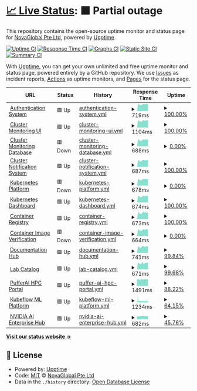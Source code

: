 # [📈 Live Status](https://nvgsg.github.io/lab-upptime): <!--live status--> **🟧 Partial outage**

This repository contains the open-source uptime monitor and status page for [NovaGlobal Pte Ltd](novaglobal.com.sg), powered by [Upptime](https://github.com/upptime/upptime).

[![Uptime CI](https://github.com/nvgsg/lab-upptime/workflows/Uptime%20CI/badge.svg)](https://github.com/nvgsg/lab-upptime/actions?query=workflow%3A%22Uptime+CI%22)
[![Response Time CI](https://github.com/nvgsg/lab-upptime/workflows/Response%20Time%20CI/badge.svg)](https://github.com/nvgsg/lab-upptime/actions?query=workflow%3A%22Response+Time+CI%22)
[![Graphs CI](https://github.com/nvgsg/lab-upptime/workflows/Graphs%20CI/badge.svg)](https://github.com/nvgsg/lab-upptime/actions?query=workflow%3A%22Graphs+CI%22)
[![Static Site CI](https://github.com/nvgsg/lab-upptime/workflows/Static%20Site%20CI/badge.svg)](https://github.com/nvgsg/lab-upptime/actions?query=workflow%3A%22Static+Site+CI%22)
[![Summary CI](https://github.com/nvgsg/lab-upptime/workflows/Summary%20CI/badge.svg)](https://github.com/nvgsg/lab-upptime/actions?query=workflow%3A%22Summary+CI%22)

With [Upptime](https://upptime.js.org), you can get your own unlimited and free uptime monitor and status page, powered entirely by a GitHub repository. We use [Issues](https://github.com/nvgsg/lab-upptime/issues) as incident reports, [Actions](https://github.com/nvgsg/lab-upptime/actions) as uptime monitors, and [Pages](https://nvgsg.github.io/lab-upptime) for the status page.

<!--start: status pages-->
<!-- This summary is generated by Upptime (https://github.com/upptime/upptime) -->
<!-- Do not edit this manually, your changes will be overwritten -->
<!-- prettier-ignore -->
| URL | Status | History | Response Time | Uptime |
| --- | ------ | ------- | ------------- | ------ |
| <img alt="" src="https://icons.duckduckgo.com/ip3/auth.lab.novaglobal.com.sg.ico" height="13"> [Authentication System](https://auth.lab.novaglobal.com.sg) | 🟩 Up | [authentication-system.yml](https://github.com/nvgsg/lab-upptime/commits/HEAD/history/authentication-system.yml) | <details><summary><img alt="Response time graph" src="./graphs/authentication-system/response-time-week.png" height="20"> 719ms</summary><br><a href="https://nvgsg.github.io/lab-upptime/history/authentication-system"><img alt="Response time 959" src="https://img.shields.io/endpoint?url=https%3A%2F%2Fraw.githubusercontent.com%2Fnvgsg%2Flab-upptime%2FHEAD%2Fapi%2Fauthentication-system%2Fresponse-time.json"></a><br><a href="https://nvgsg.github.io/lab-upptime/history/authentication-system"><img alt="24-hour response time 746" src="https://img.shields.io/endpoint?url=https%3A%2F%2Fraw.githubusercontent.com%2Fnvgsg%2Flab-upptime%2FHEAD%2Fapi%2Fauthentication-system%2Fresponse-time-day.json"></a><br><a href="https://nvgsg.github.io/lab-upptime/history/authentication-system"><img alt="7-day response time 719" src="https://img.shields.io/endpoint?url=https%3A%2F%2Fraw.githubusercontent.com%2Fnvgsg%2Flab-upptime%2FHEAD%2Fapi%2Fauthentication-system%2Fresponse-time-week.json"></a><br><a href="https://nvgsg.github.io/lab-upptime/history/authentication-system"><img alt="30-day response time 748" src="https://img.shields.io/endpoint?url=https%3A%2F%2Fraw.githubusercontent.com%2Fnvgsg%2Flab-upptime%2FHEAD%2Fapi%2Fauthentication-system%2Fresponse-time-month.json"></a><br><a href="https://nvgsg.github.io/lab-upptime/history/authentication-system"><img alt="1-year response time 959" src="https://img.shields.io/endpoint?url=https%3A%2F%2Fraw.githubusercontent.com%2Fnvgsg%2Flab-upptime%2FHEAD%2Fapi%2Fauthentication-system%2Fresponse-time-year.json"></a></details> | <details><summary><a href="https://nvgsg.github.io/lab-upptime/history/authentication-system">100.00%</a></summary><a href="https://nvgsg.github.io/lab-upptime/history/authentication-system"><img alt="All-time uptime 77.97%" src="https://img.shields.io/endpoint?url=https%3A%2F%2Fraw.githubusercontent.com%2Fnvgsg%2Flab-upptime%2FHEAD%2Fapi%2Fauthentication-system%2Fuptime.json"></a><br><a href="https://nvgsg.github.io/lab-upptime/history/authentication-system"><img alt="24-hour uptime 100.00%" src="https://img.shields.io/endpoint?url=https%3A%2F%2Fraw.githubusercontent.com%2Fnvgsg%2Flab-upptime%2FHEAD%2Fapi%2Fauthentication-system%2Fuptime-day.json"></a><br><a href="https://nvgsg.github.io/lab-upptime/history/authentication-system"><img alt="7-day uptime 100.00%" src="https://img.shields.io/endpoint?url=https%3A%2F%2Fraw.githubusercontent.com%2Fnvgsg%2Flab-upptime%2FHEAD%2Fapi%2Fauthentication-system%2Fuptime-week.json"></a><br><a href="https://nvgsg.github.io/lab-upptime/history/authentication-system"><img alt="30-day uptime 100.00%" src="https://img.shields.io/endpoint?url=https%3A%2F%2Fraw.githubusercontent.com%2Fnvgsg%2Flab-upptime%2FHEAD%2Fapi%2Fauthentication-system%2Fuptime-month.json"></a><br><a href="https://nvgsg.github.io/lab-upptime/history/authentication-system"><img alt="1-year uptime 77.97%" src="https://img.shields.io/endpoint?url=https%3A%2F%2Fraw.githubusercontent.com%2Fnvgsg%2Flab-upptime%2FHEAD%2Fapi%2Fauthentication-system%2Fuptime-year.json"></a></details>
| <img alt="" src="https://icons.duckduckgo.com/ip3/monitor.lab.novaglobal.com.sg.ico" height="13"> [Cluster Monitoring UI](https://monitor.lab.novaglobal.com.sg) | 🟩 Up | [cluster-monitoring-ui.yml](https://github.com/nvgsg/lab-upptime/commits/HEAD/history/cluster-monitoring-ui.yml) | <details><summary><img alt="Response time graph" src="./graphs/cluster-monitoring-ui/response-time-week.png" height="20"> 1104ms</summary><br><a href="https://nvgsg.github.io/lab-upptime/history/cluster-monitoring-ui"><img alt="Response time 1255" src="https://img.shields.io/endpoint?url=https%3A%2F%2Fraw.githubusercontent.com%2Fnvgsg%2Flab-upptime%2FHEAD%2Fapi%2Fcluster-monitoring-ui%2Fresponse-time.json"></a><br><a href="https://nvgsg.github.io/lab-upptime/history/cluster-monitoring-ui"><img alt="24-hour response time 1194" src="https://img.shields.io/endpoint?url=https%3A%2F%2Fraw.githubusercontent.com%2Fnvgsg%2Flab-upptime%2FHEAD%2Fapi%2Fcluster-monitoring-ui%2Fresponse-time-day.json"></a><br><a href="https://nvgsg.github.io/lab-upptime/history/cluster-monitoring-ui"><img alt="7-day response time 1104" src="https://img.shields.io/endpoint?url=https%3A%2F%2Fraw.githubusercontent.com%2Fnvgsg%2Flab-upptime%2FHEAD%2Fapi%2Fcluster-monitoring-ui%2Fresponse-time-week.json"></a><br><a href="https://nvgsg.github.io/lab-upptime/history/cluster-monitoring-ui"><img alt="30-day response time 1114" src="https://img.shields.io/endpoint?url=https%3A%2F%2Fraw.githubusercontent.com%2Fnvgsg%2Flab-upptime%2FHEAD%2Fapi%2Fcluster-monitoring-ui%2Fresponse-time-month.json"></a><br><a href="https://nvgsg.github.io/lab-upptime/history/cluster-monitoring-ui"><img alt="1-year response time 1255" src="https://img.shields.io/endpoint?url=https%3A%2F%2Fraw.githubusercontent.com%2Fnvgsg%2Flab-upptime%2FHEAD%2Fapi%2Fcluster-monitoring-ui%2Fresponse-time-year.json"></a></details> | <details><summary><a href="https://nvgsg.github.io/lab-upptime/history/cluster-monitoring-ui">100.00%</a></summary><a href="https://nvgsg.github.io/lab-upptime/history/cluster-monitoring-ui"><img alt="All-time uptime 86.68%" src="https://img.shields.io/endpoint?url=https%3A%2F%2Fraw.githubusercontent.com%2Fnvgsg%2Flab-upptime%2FHEAD%2Fapi%2Fcluster-monitoring-ui%2Fuptime.json"></a><br><a href="https://nvgsg.github.io/lab-upptime/history/cluster-monitoring-ui"><img alt="24-hour uptime 100.00%" src="https://img.shields.io/endpoint?url=https%3A%2F%2Fraw.githubusercontent.com%2Fnvgsg%2Flab-upptime%2FHEAD%2Fapi%2Fcluster-monitoring-ui%2Fuptime-day.json"></a><br><a href="https://nvgsg.github.io/lab-upptime/history/cluster-monitoring-ui"><img alt="7-day uptime 100.00%" src="https://img.shields.io/endpoint?url=https%3A%2F%2Fraw.githubusercontent.com%2Fnvgsg%2Flab-upptime%2FHEAD%2Fapi%2Fcluster-monitoring-ui%2Fuptime-week.json"></a><br><a href="https://nvgsg.github.io/lab-upptime/history/cluster-monitoring-ui"><img alt="30-day uptime 100.00%" src="https://img.shields.io/endpoint?url=https%3A%2F%2Fraw.githubusercontent.com%2Fnvgsg%2Flab-upptime%2FHEAD%2Fapi%2Fcluster-monitoring-ui%2Fuptime-month.json"></a><br><a href="https://nvgsg.github.io/lab-upptime/history/cluster-monitoring-ui"><img alt="1-year uptime 86.68%" src="https://img.shields.io/endpoint?url=https%3A%2F%2Fraw.githubusercontent.com%2Fnvgsg%2Flab-upptime%2FHEAD%2Fapi%2Fcluster-monitoring-ui%2Fuptime-year.json"></a></details>
| <img alt="" src="https://icons.duckduckgo.com/ip3/prometheus.lab.novaglobal.com.sg.ico" height="13"> [Cluster Monitoring Database](https://prometheus.lab.novaglobal.com.sg) | 🟥 Down | [cluster-monitoring-database.yml](https://github.com/nvgsg/lab-upptime/commits/HEAD/history/cluster-monitoring-database.yml) | <details><summary><img alt="Response time graph" src="./graphs/cluster-monitoring-database/response-time-week.png" height="20"> 688ms</summary><br><a href="https://nvgsg.github.io/lab-upptime/history/cluster-monitoring-database"><img alt="Response time 875" src="https://img.shields.io/endpoint?url=https%3A%2F%2Fraw.githubusercontent.com%2Fnvgsg%2Flab-upptime%2FHEAD%2Fapi%2Fcluster-monitoring-database%2Fresponse-time.json"></a><br><a href="https://nvgsg.github.io/lab-upptime/history/cluster-monitoring-database"><img alt="24-hour response time 713" src="https://img.shields.io/endpoint?url=https%3A%2F%2Fraw.githubusercontent.com%2Fnvgsg%2Flab-upptime%2FHEAD%2Fapi%2Fcluster-monitoring-database%2Fresponse-time-day.json"></a><br><a href="https://nvgsg.github.io/lab-upptime/history/cluster-monitoring-database"><img alt="7-day response time 688" src="https://img.shields.io/endpoint?url=https%3A%2F%2Fraw.githubusercontent.com%2Fnvgsg%2Flab-upptime%2FHEAD%2Fapi%2Fcluster-monitoring-database%2Fresponse-time-week.json"></a><br><a href="https://nvgsg.github.io/lab-upptime/history/cluster-monitoring-database"><img alt="30-day response time 682" src="https://img.shields.io/endpoint?url=https%3A%2F%2Fraw.githubusercontent.com%2Fnvgsg%2Flab-upptime%2FHEAD%2Fapi%2Fcluster-monitoring-database%2Fresponse-time-month.json"></a><br><a href="https://nvgsg.github.io/lab-upptime/history/cluster-monitoring-database"><img alt="1-year response time 875" src="https://img.shields.io/endpoint?url=https%3A%2F%2Fraw.githubusercontent.com%2Fnvgsg%2Flab-upptime%2FHEAD%2Fapi%2Fcluster-monitoring-database%2Fresponse-time-year.json"></a></details> | <details><summary><a href="https://nvgsg.github.io/lab-upptime/history/cluster-monitoring-database">0.00%</a></summary><a href="https://nvgsg.github.io/lab-upptime/history/cluster-monitoring-database"><img alt="All-time uptime 0.00%" src="https://img.shields.io/endpoint?url=https%3A%2F%2Fraw.githubusercontent.com%2Fnvgsg%2Flab-upptime%2FHEAD%2Fapi%2Fcluster-monitoring-database%2Fuptime.json"></a><br><a href="https://nvgsg.github.io/lab-upptime/history/cluster-monitoring-database"><img alt="24-hour uptime 0.00%" src="https://img.shields.io/endpoint?url=https%3A%2F%2Fraw.githubusercontent.com%2Fnvgsg%2Flab-upptime%2FHEAD%2Fapi%2Fcluster-monitoring-database%2Fuptime-day.json"></a><br><a href="https://nvgsg.github.io/lab-upptime/history/cluster-monitoring-database"><img alt="7-day uptime 0.00%" src="https://img.shields.io/endpoint?url=https%3A%2F%2Fraw.githubusercontent.com%2Fnvgsg%2Flab-upptime%2FHEAD%2Fapi%2Fcluster-monitoring-database%2Fuptime-week.json"></a><br><a href="https://nvgsg.github.io/lab-upptime/history/cluster-monitoring-database"><img alt="30-day uptime 0.00%" src="https://img.shields.io/endpoint?url=https%3A%2F%2Fraw.githubusercontent.com%2Fnvgsg%2Flab-upptime%2FHEAD%2Fapi%2Fcluster-monitoring-database%2Fuptime-month.json"></a><br><a href="https://nvgsg.github.io/lab-upptime/history/cluster-monitoring-database"><img alt="1-year uptime 0.00%" src="https://img.shields.io/endpoint?url=https%3A%2F%2Fraw.githubusercontent.com%2Fnvgsg%2Flab-upptime%2FHEAD%2Fapi%2Fcluster-monitoring-database%2Fuptime-year.json"></a></details>
| <img alt="" src="https://icons.duckduckgo.com/ip3/alertmanager.lab.novaglobal.com.sg.ico" height="13"> [Cluster Notification System](https://alertmanager.lab.novaglobal.com.sg) | 🟩 Up | [cluster-notification-system.yml](https://github.com/nvgsg/lab-upptime/commits/HEAD/history/cluster-notification-system.yml) | <details><summary><img alt="Response time graph" src="./graphs/cluster-notification-system/response-time-week.png" height="20"> 687ms</summary><br><a href="https://nvgsg.github.io/lab-upptime/history/cluster-notification-system"><img alt="Response time 863" src="https://img.shields.io/endpoint?url=https%3A%2F%2Fraw.githubusercontent.com%2Fnvgsg%2Flab-upptime%2FHEAD%2Fapi%2Fcluster-notification-system%2Fresponse-time.json"></a><br><a href="https://nvgsg.github.io/lab-upptime/history/cluster-notification-system"><img alt="24-hour response time 727" src="https://img.shields.io/endpoint?url=https%3A%2F%2Fraw.githubusercontent.com%2Fnvgsg%2Flab-upptime%2FHEAD%2Fapi%2Fcluster-notification-system%2Fresponse-time-day.json"></a><br><a href="https://nvgsg.github.io/lab-upptime/history/cluster-notification-system"><img alt="7-day response time 687" src="https://img.shields.io/endpoint?url=https%3A%2F%2Fraw.githubusercontent.com%2Fnvgsg%2Flab-upptime%2FHEAD%2Fapi%2Fcluster-notification-system%2Fresponse-time-week.json"></a><br><a href="https://nvgsg.github.io/lab-upptime/history/cluster-notification-system"><img alt="30-day response time 709" src="https://img.shields.io/endpoint?url=https%3A%2F%2Fraw.githubusercontent.com%2Fnvgsg%2Flab-upptime%2FHEAD%2Fapi%2Fcluster-notification-system%2Fresponse-time-month.json"></a><br><a href="https://nvgsg.github.io/lab-upptime/history/cluster-notification-system"><img alt="1-year response time 863" src="https://img.shields.io/endpoint?url=https%3A%2F%2Fraw.githubusercontent.com%2Fnvgsg%2Flab-upptime%2FHEAD%2Fapi%2Fcluster-notification-system%2Fresponse-time-year.json"></a></details> | <details><summary><a href="https://nvgsg.github.io/lab-upptime/history/cluster-notification-system">100.00%</a></summary><a href="https://nvgsg.github.io/lab-upptime/history/cluster-notification-system"><img alt="All-time uptime 86.68%" src="https://img.shields.io/endpoint?url=https%3A%2F%2Fraw.githubusercontent.com%2Fnvgsg%2Flab-upptime%2FHEAD%2Fapi%2Fcluster-notification-system%2Fuptime.json"></a><br><a href="https://nvgsg.github.io/lab-upptime/history/cluster-notification-system"><img alt="24-hour uptime 100.00%" src="https://img.shields.io/endpoint?url=https%3A%2F%2Fraw.githubusercontent.com%2Fnvgsg%2Flab-upptime%2FHEAD%2Fapi%2Fcluster-notification-system%2Fuptime-day.json"></a><br><a href="https://nvgsg.github.io/lab-upptime/history/cluster-notification-system"><img alt="7-day uptime 100.00%" src="https://img.shields.io/endpoint?url=https%3A%2F%2Fraw.githubusercontent.com%2Fnvgsg%2Flab-upptime%2FHEAD%2Fapi%2Fcluster-notification-system%2Fuptime-week.json"></a><br><a href="https://nvgsg.github.io/lab-upptime/history/cluster-notification-system"><img alt="30-day uptime 100.00%" src="https://img.shields.io/endpoint?url=https%3A%2F%2Fraw.githubusercontent.com%2Fnvgsg%2Flab-upptime%2FHEAD%2Fapi%2Fcluster-notification-system%2Fuptime-month.json"></a><br><a href="https://nvgsg.github.io/lab-upptime/history/cluster-notification-system"><img alt="1-year uptime 86.68%" src="https://img.shields.io/endpoint?url=https%3A%2F%2Fraw.githubusercontent.com%2Fnvgsg%2Flab-upptime%2FHEAD%2Fapi%2Fcluster-notification-system%2Fuptime-year.json"></a></details>
| <img alt="" src="https://icons.duckduckgo.com/ip3/kubesphere.lab.novaglobal.com.sg.ico" height="13"> [Kubernetes Platform](https://kubesphere.lab.novaglobal.com.sg) | 🟥 Down | [kubernetes-platform.yml](https://github.com/nvgsg/lab-upptime/commits/HEAD/history/kubernetes-platform.yml) | <details><summary><img alt="Response time graph" src="./graphs/kubernetes-platform/response-time-week.png" height="20"> 678ms</summary><br><a href="https://nvgsg.github.io/lab-upptime/history/kubernetes-platform"><img alt="Response time 918" src="https://img.shields.io/endpoint?url=https%3A%2F%2Fraw.githubusercontent.com%2Fnvgsg%2Flab-upptime%2FHEAD%2Fapi%2Fkubernetes-platform%2Fresponse-time.json"></a><br><a href="https://nvgsg.github.io/lab-upptime/history/kubernetes-platform"><img alt="24-hour response time 734" src="https://img.shields.io/endpoint?url=https%3A%2F%2Fraw.githubusercontent.com%2Fnvgsg%2Flab-upptime%2FHEAD%2Fapi%2Fkubernetes-platform%2Fresponse-time-day.json"></a><br><a href="https://nvgsg.github.io/lab-upptime/history/kubernetes-platform"><img alt="7-day response time 678" src="https://img.shields.io/endpoint?url=https%3A%2F%2Fraw.githubusercontent.com%2Fnvgsg%2Flab-upptime%2FHEAD%2Fapi%2Fkubernetes-platform%2Fresponse-time-week.json"></a><br><a href="https://nvgsg.github.io/lab-upptime/history/kubernetes-platform"><img alt="30-day response time 681" src="https://img.shields.io/endpoint?url=https%3A%2F%2Fraw.githubusercontent.com%2Fnvgsg%2Flab-upptime%2FHEAD%2Fapi%2Fkubernetes-platform%2Fresponse-time-month.json"></a><br><a href="https://nvgsg.github.io/lab-upptime/history/kubernetes-platform"><img alt="1-year response time 918" src="https://img.shields.io/endpoint?url=https%3A%2F%2Fraw.githubusercontent.com%2Fnvgsg%2Flab-upptime%2FHEAD%2Fapi%2Fkubernetes-platform%2Fresponse-time-year.json"></a></details> | <details><summary><a href="https://nvgsg.github.io/lab-upptime/history/kubernetes-platform">0.00%</a></summary><a href="https://nvgsg.github.io/lab-upptime/history/kubernetes-platform"><img alt="All-time uptime 30.21%" src="https://img.shields.io/endpoint?url=https%3A%2F%2Fraw.githubusercontent.com%2Fnvgsg%2Flab-upptime%2FHEAD%2Fapi%2Fkubernetes-platform%2Fuptime.json"></a><br><a href="https://nvgsg.github.io/lab-upptime/history/kubernetes-platform"><img alt="24-hour uptime 0.00%" src="https://img.shields.io/endpoint?url=https%3A%2F%2Fraw.githubusercontent.com%2Fnvgsg%2Flab-upptime%2FHEAD%2Fapi%2Fkubernetes-platform%2Fuptime-day.json"></a><br><a href="https://nvgsg.github.io/lab-upptime/history/kubernetes-platform"><img alt="7-day uptime 0.00%" src="https://img.shields.io/endpoint?url=https%3A%2F%2Fraw.githubusercontent.com%2Fnvgsg%2Flab-upptime%2FHEAD%2Fapi%2Fkubernetes-platform%2Fuptime-week.json"></a><br><a href="https://nvgsg.github.io/lab-upptime/history/kubernetes-platform"><img alt="30-day uptime 0.00%" src="https://img.shields.io/endpoint?url=https%3A%2F%2Fraw.githubusercontent.com%2Fnvgsg%2Flab-upptime%2FHEAD%2Fapi%2Fkubernetes-platform%2Fuptime-month.json"></a><br><a href="https://nvgsg.github.io/lab-upptime/history/kubernetes-platform"><img alt="1-year uptime 30.21%" src="https://img.shields.io/endpoint?url=https%3A%2F%2Fraw.githubusercontent.com%2Fnvgsg%2Flab-upptime%2FHEAD%2Fapi%2Fkubernetes-platform%2Fuptime-year.json"></a></details>
| <img alt="" src="https://icons.duckduckgo.com/ip3/dashboard.lab.novaglobal.com.sg.ico" height="13"> [Kubernetes Dashboard](https://dashboard.lab.novaglobal.com.sg) | 🟩 Up | [kubernetes-dashboard.yml](https://github.com/nvgsg/lab-upptime/commits/HEAD/history/kubernetes-dashboard.yml) | <details><summary><img alt="Response time graph" src="./graphs/kubernetes-dashboard/response-time-week.png" height="20"> 674ms</summary><br><a href="https://nvgsg.github.io/lab-upptime/history/kubernetes-dashboard"><img alt="Response time 869" src="https://img.shields.io/endpoint?url=https%3A%2F%2Fraw.githubusercontent.com%2Fnvgsg%2Flab-upptime%2FHEAD%2Fapi%2Fkubernetes-dashboard%2Fresponse-time.json"></a><br><a href="https://nvgsg.github.io/lab-upptime/history/kubernetes-dashboard"><img alt="24-hour response time 712" src="https://img.shields.io/endpoint?url=https%3A%2F%2Fraw.githubusercontent.com%2Fnvgsg%2Flab-upptime%2FHEAD%2Fapi%2Fkubernetes-dashboard%2Fresponse-time-day.json"></a><br><a href="https://nvgsg.github.io/lab-upptime/history/kubernetes-dashboard"><img alt="7-day response time 674" src="https://img.shields.io/endpoint?url=https%3A%2F%2Fraw.githubusercontent.com%2Fnvgsg%2Flab-upptime%2FHEAD%2Fapi%2Fkubernetes-dashboard%2Fresponse-time-week.json"></a><br><a href="https://nvgsg.github.io/lab-upptime/history/kubernetes-dashboard"><img alt="30-day response time 716" src="https://img.shields.io/endpoint?url=https%3A%2F%2Fraw.githubusercontent.com%2Fnvgsg%2Flab-upptime%2FHEAD%2Fapi%2Fkubernetes-dashboard%2Fresponse-time-month.json"></a><br><a href="https://nvgsg.github.io/lab-upptime/history/kubernetes-dashboard"><img alt="1-year response time 869" src="https://img.shields.io/endpoint?url=https%3A%2F%2Fraw.githubusercontent.com%2Fnvgsg%2Flab-upptime%2FHEAD%2Fapi%2Fkubernetes-dashboard%2Fresponse-time-year.json"></a></details> | <details><summary><a href="https://nvgsg.github.io/lab-upptime/history/kubernetes-dashboard">100.00%</a></summary><a href="https://nvgsg.github.io/lab-upptime/history/kubernetes-dashboard"><img alt="All-time uptime 86.56%" src="https://img.shields.io/endpoint?url=https%3A%2F%2Fraw.githubusercontent.com%2Fnvgsg%2Flab-upptime%2FHEAD%2Fapi%2Fkubernetes-dashboard%2Fuptime.json"></a><br><a href="https://nvgsg.github.io/lab-upptime/history/kubernetes-dashboard"><img alt="24-hour uptime 100.00%" src="https://img.shields.io/endpoint?url=https%3A%2F%2Fraw.githubusercontent.com%2Fnvgsg%2Flab-upptime%2FHEAD%2Fapi%2Fkubernetes-dashboard%2Fuptime-day.json"></a><br><a href="https://nvgsg.github.io/lab-upptime/history/kubernetes-dashboard"><img alt="7-day uptime 100.00%" src="https://img.shields.io/endpoint?url=https%3A%2F%2Fraw.githubusercontent.com%2Fnvgsg%2Flab-upptime%2FHEAD%2Fapi%2Fkubernetes-dashboard%2Fuptime-week.json"></a><br><a href="https://nvgsg.github.io/lab-upptime/history/kubernetes-dashboard"><img alt="30-day uptime 100.00%" src="https://img.shields.io/endpoint?url=https%3A%2F%2Fraw.githubusercontent.com%2Fnvgsg%2Flab-upptime%2FHEAD%2Fapi%2Fkubernetes-dashboard%2Fuptime-month.json"></a><br><a href="https://nvgsg.github.io/lab-upptime/history/kubernetes-dashboard"><img alt="1-year uptime 86.56%" src="https://img.shields.io/endpoint?url=https%3A%2F%2Fraw.githubusercontent.com%2Fnvgsg%2Flab-upptime%2FHEAD%2Fapi%2Fkubernetes-dashboard%2Fuptime-year.json"></a></details>
| <img alt="" src="https://icons.duckduckgo.com/ip3/harbor.lab.novaglobal.com.sg.ico" height="13"> [Container Registry](https://harbor.lab.novaglobal.com.sg) | 🟩 Up | [container-registry.yml](https://github.com/nvgsg/lab-upptime/commits/HEAD/history/container-registry.yml) | <details><summary><img alt="Response time graph" src="./graphs/container-registry/response-time-week.png" height="20"> 673ms</summary><br><a href="https://nvgsg.github.io/lab-upptime/history/container-registry"><img alt="Response time 848" src="https://img.shields.io/endpoint?url=https%3A%2F%2Fraw.githubusercontent.com%2Fnvgsg%2Flab-upptime%2FHEAD%2Fapi%2Fcontainer-registry%2Fresponse-time.json"></a><br><a href="https://nvgsg.github.io/lab-upptime/history/container-registry"><img alt="24-hour response time 695" src="https://img.shields.io/endpoint?url=https%3A%2F%2Fraw.githubusercontent.com%2Fnvgsg%2Flab-upptime%2FHEAD%2Fapi%2Fcontainer-registry%2Fresponse-time-day.json"></a><br><a href="https://nvgsg.github.io/lab-upptime/history/container-registry"><img alt="7-day response time 673" src="https://img.shields.io/endpoint?url=https%3A%2F%2Fraw.githubusercontent.com%2Fnvgsg%2Flab-upptime%2FHEAD%2Fapi%2Fcontainer-registry%2Fresponse-time-week.json"></a><br><a href="https://nvgsg.github.io/lab-upptime/history/container-registry"><img alt="30-day response time 679" src="https://img.shields.io/endpoint?url=https%3A%2F%2Fraw.githubusercontent.com%2Fnvgsg%2Flab-upptime%2FHEAD%2Fapi%2Fcontainer-registry%2Fresponse-time-month.json"></a><br><a href="https://nvgsg.github.io/lab-upptime/history/container-registry"><img alt="1-year response time 848" src="https://img.shields.io/endpoint?url=https%3A%2F%2Fraw.githubusercontent.com%2Fnvgsg%2Flab-upptime%2FHEAD%2Fapi%2Fcontainer-registry%2Fresponse-time-year.json"></a></details> | <details><summary><a href="https://nvgsg.github.io/lab-upptime/history/container-registry">100.00%</a></summary><a href="https://nvgsg.github.io/lab-upptime/history/container-registry"><img alt="All-time uptime 86.67%" src="https://img.shields.io/endpoint?url=https%3A%2F%2Fraw.githubusercontent.com%2Fnvgsg%2Flab-upptime%2FHEAD%2Fapi%2Fcontainer-registry%2Fuptime.json"></a><br><a href="https://nvgsg.github.io/lab-upptime/history/container-registry"><img alt="24-hour uptime 100.00%" src="https://img.shields.io/endpoint?url=https%3A%2F%2Fraw.githubusercontent.com%2Fnvgsg%2Flab-upptime%2FHEAD%2Fapi%2Fcontainer-registry%2Fuptime-day.json"></a><br><a href="https://nvgsg.github.io/lab-upptime/history/container-registry"><img alt="7-day uptime 100.00%" src="https://img.shields.io/endpoint?url=https%3A%2F%2Fraw.githubusercontent.com%2Fnvgsg%2Flab-upptime%2FHEAD%2Fapi%2Fcontainer-registry%2Fuptime-week.json"></a><br><a href="https://nvgsg.github.io/lab-upptime/history/container-registry"><img alt="30-day uptime 100.00%" src="https://img.shields.io/endpoint?url=https%3A%2F%2Fraw.githubusercontent.com%2Fnvgsg%2Flab-upptime%2FHEAD%2Fapi%2Fcontainer-registry%2Fuptime-month.json"></a><br><a href="https://nvgsg.github.io/lab-upptime/history/container-registry"><img alt="1-year uptime 86.67%" src="https://img.shields.io/endpoint?url=https%3A%2F%2Fraw.githubusercontent.com%2Fnvgsg%2Flab-upptime%2FHEAD%2Fapi%2Fcontainer-registry%2Fuptime-year.json"></a></details>
| <img alt="" src="https://icons.duckduckgo.com/ip3/notary.lab.novaglobal.com.sg.ico" height="13"> [Container Image Verification](https://notary.lab.novaglobal.com.sg) | 🟥 Down | [container-image-verification.yml](https://github.com/nvgsg/lab-upptime/commits/HEAD/history/container-image-verification.yml) | <details><summary><img alt="Response time graph" src="./graphs/container-image-verification/response-time-week.png" height="20"> 664ms</summary><br><a href="https://nvgsg.github.io/lab-upptime/history/container-image-verification"><img alt="Response time 913" src="https://img.shields.io/endpoint?url=https%3A%2F%2Fraw.githubusercontent.com%2Fnvgsg%2Flab-upptime%2FHEAD%2Fapi%2Fcontainer-image-verification%2Fresponse-time.json"></a><br><a href="https://nvgsg.github.io/lab-upptime/history/container-image-verification"><img alt="24-hour response time 707" src="https://img.shields.io/endpoint?url=https%3A%2F%2Fraw.githubusercontent.com%2Fnvgsg%2Flab-upptime%2FHEAD%2Fapi%2Fcontainer-image-verification%2Fresponse-time-day.json"></a><br><a href="https://nvgsg.github.io/lab-upptime/history/container-image-verification"><img alt="7-day response time 664" src="https://img.shields.io/endpoint?url=https%3A%2F%2Fraw.githubusercontent.com%2Fnvgsg%2Flab-upptime%2FHEAD%2Fapi%2Fcontainer-image-verification%2Fresponse-time-week.json"></a><br><a href="https://nvgsg.github.io/lab-upptime/history/container-image-verification"><img alt="30-day response time 667" src="https://img.shields.io/endpoint?url=https%3A%2F%2Fraw.githubusercontent.com%2Fnvgsg%2Flab-upptime%2FHEAD%2Fapi%2Fcontainer-image-verification%2Fresponse-time-month.json"></a><br><a href="https://nvgsg.github.io/lab-upptime/history/container-image-verification"><img alt="1-year response time 913" src="https://img.shields.io/endpoint?url=https%3A%2F%2Fraw.githubusercontent.com%2Fnvgsg%2Flab-upptime%2FHEAD%2Fapi%2Fcontainer-image-verification%2Fresponse-time-year.json"></a></details> | <details><summary><a href="https://nvgsg.github.io/lab-upptime/history/container-image-verification">0.00%</a></summary><a href="https://nvgsg.github.io/lab-upptime/history/container-image-verification"><img alt="All-time uptime 0.00%" src="https://img.shields.io/endpoint?url=https%3A%2F%2Fraw.githubusercontent.com%2Fnvgsg%2Flab-upptime%2FHEAD%2Fapi%2Fcontainer-image-verification%2Fuptime.json"></a><br><a href="https://nvgsg.github.io/lab-upptime/history/container-image-verification"><img alt="24-hour uptime 0.00%" src="https://img.shields.io/endpoint?url=https%3A%2F%2Fraw.githubusercontent.com%2Fnvgsg%2Flab-upptime%2FHEAD%2Fapi%2Fcontainer-image-verification%2Fuptime-day.json"></a><br><a href="https://nvgsg.github.io/lab-upptime/history/container-image-verification"><img alt="7-day uptime 0.00%" src="https://img.shields.io/endpoint?url=https%3A%2F%2Fraw.githubusercontent.com%2Fnvgsg%2Flab-upptime%2FHEAD%2Fapi%2Fcontainer-image-verification%2Fuptime-week.json"></a><br><a href="https://nvgsg.github.io/lab-upptime/history/container-image-verification"><img alt="30-day uptime 0.00%" src="https://img.shields.io/endpoint?url=https%3A%2F%2Fraw.githubusercontent.com%2Fnvgsg%2Flab-upptime%2FHEAD%2Fapi%2Fcontainer-image-verification%2Fuptime-month.json"></a><br><a href="https://nvgsg.github.io/lab-upptime/history/container-image-verification"><img alt="1-year uptime 0.00%" src="https://img.shields.io/endpoint?url=https%3A%2F%2Fraw.githubusercontent.com%2Fnvgsg%2Flab-upptime%2FHEAD%2Fapi%2Fcontainer-image-verification%2Fuptime-year.json"></a></details>
| <img alt="" src="https://icons.duckduckgo.com/ip3/docs.lab.novaglobal.com.sg.ico" height="13"> [Documentation Hub](https://docs.lab.novaglobal.com.sg) | 🟩 Up | [documentation-hub.yml](https://github.com/nvgsg/lab-upptime/commits/HEAD/history/documentation-hub.yml) | <details><summary><img alt="Response time graph" src="./graphs/documentation-hub/response-time-week.png" height="20"> 741ms</summary><br><a href="https://nvgsg.github.io/lab-upptime/history/documentation-hub"><img alt="Response time 1068" src="https://img.shields.io/endpoint?url=https%3A%2F%2Fraw.githubusercontent.com%2Fnvgsg%2Flab-upptime%2FHEAD%2Fapi%2Fdocumentation-hub%2Fresponse-time.json"></a><br><a href="https://nvgsg.github.io/lab-upptime/history/documentation-hub"><img alt="24-hour response time 792" src="https://img.shields.io/endpoint?url=https%3A%2F%2Fraw.githubusercontent.com%2Fnvgsg%2Flab-upptime%2FHEAD%2Fapi%2Fdocumentation-hub%2Fresponse-time-day.json"></a><br><a href="https://nvgsg.github.io/lab-upptime/history/documentation-hub"><img alt="7-day response time 741" src="https://img.shields.io/endpoint?url=https%3A%2F%2Fraw.githubusercontent.com%2Fnvgsg%2Flab-upptime%2FHEAD%2Fapi%2Fdocumentation-hub%2Fresponse-time-week.json"></a><br><a href="https://nvgsg.github.io/lab-upptime/history/documentation-hub"><img alt="30-day response time 807" src="https://img.shields.io/endpoint?url=https%3A%2F%2Fraw.githubusercontent.com%2Fnvgsg%2Flab-upptime%2FHEAD%2Fapi%2Fdocumentation-hub%2Fresponse-time-month.json"></a><br><a href="https://nvgsg.github.io/lab-upptime/history/documentation-hub"><img alt="1-year response time 1068" src="https://img.shields.io/endpoint?url=https%3A%2F%2Fraw.githubusercontent.com%2Fnvgsg%2Flab-upptime%2FHEAD%2Fapi%2Fdocumentation-hub%2Fresponse-time-year.json"></a></details> | <details><summary><a href="https://nvgsg.github.io/lab-upptime/history/documentation-hub">99.84%</a></summary><a href="https://nvgsg.github.io/lab-upptime/history/documentation-hub"><img alt="All-time uptime 86.25%" src="https://img.shields.io/endpoint?url=https%3A%2F%2Fraw.githubusercontent.com%2Fnvgsg%2Flab-upptime%2FHEAD%2Fapi%2Fdocumentation-hub%2Fuptime.json"></a><br><a href="https://nvgsg.github.io/lab-upptime/history/documentation-hub"><img alt="24-hour uptime 100.00%" src="https://img.shields.io/endpoint?url=https%3A%2F%2Fraw.githubusercontent.com%2Fnvgsg%2Flab-upptime%2FHEAD%2Fapi%2Fdocumentation-hub%2Fuptime-day.json"></a><br><a href="https://nvgsg.github.io/lab-upptime/history/documentation-hub"><img alt="7-day uptime 99.84%" src="https://img.shields.io/endpoint?url=https%3A%2F%2Fraw.githubusercontent.com%2Fnvgsg%2Flab-upptime%2FHEAD%2Fapi%2Fdocumentation-hub%2Fuptime-week.json"></a><br><a href="https://nvgsg.github.io/lab-upptime/history/documentation-hub"><img alt="30-day uptime 99.58%" src="https://img.shields.io/endpoint?url=https%3A%2F%2Fraw.githubusercontent.com%2Fnvgsg%2Flab-upptime%2FHEAD%2Fapi%2Fdocumentation-hub%2Fuptime-month.json"></a><br><a href="https://nvgsg.github.io/lab-upptime/history/documentation-hub"><img alt="1-year uptime 86.25%" src="https://img.shields.io/endpoint?url=https%3A%2F%2Fraw.githubusercontent.com%2Fnvgsg%2Flab-upptime%2FHEAD%2Fapi%2Fdocumentation-hub%2Fuptime-year.json"></a></details>
| <img alt="" src="https://icons.duckduckgo.com/ip3/catalog.lab.novaglobal.com.sg.ico" height="13"> [Lab Catalog](https://catalog.lab.novaglobal.com.sg) | 🟩 Up | [lab-catalog.yml](https://github.com/nvgsg/lab-upptime/commits/HEAD/history/lab-catalog.yml) | <details><summary><img alt="Response time graph" src="./graphs/lab-catalog/response-time-week.png" height="20"> 671ms</summary><br><a href="https://nvgsg.github.io/lab-upptime/history/lab-catalog"><img alt="Response time 857" src="https://img.shields.io/endpoint?url=https%3A%2F%2Fraw.githubusercontent.com%2Fnvgsg%2Flab-upptime%2FHEAD%2Fapi%2Flab-catalog%2Fresponse-time.json"></a><br><a href="https://nvgsg.github.io/lab-upptime/history/lab-catalog"><img alt="24-hour response time 710" src="https://img.shields.io/endpoint?url=https%3A%2F%2Fraw.githubusercontent.com%2Fnvgsg%2Flab-upptime%2FHEAD%2Fapi%2Flab-catalog%2Fresponse-time-day.json"></a><br><a href="https://nvgsg.github.io/lab-upptime/history/lab-catalog"><img alt="7-day response time 671" src="https://img.shields.io/endpoint?url=https%3A%2F%2Fraw.githubusercontent.com%2Fnvgsg%2Flab-upptime%2FHEAD%2Fapi%2Flab-catalog%2Fresponse-time-week.json"></a><br><a href="https://nvgsg.github.io/lab-upptime/history/lab-catalog"><img alt="30-day response time 903" src="https://img.shields.io/endpoint?url=https%3A%2F%2Fraw.githubusercontent.com%2Fnvgsg%2Flab-upptime%2FHEAD%2Fapi%2Flab-catalog%2Fresponse-time-month.json"></a><br><a href="https://nvgsg.github.io/lab-upptime/history/lab-catalog"><img alt="1-year response time 857" src="https://img.shields.io/endpoint?url=https%3A%2F%2Fraw.githubusercontent.com%2Fnvgsg%2Flab-upptime%2FHEAD%2Fapi%2Flab-catalog%2Fresponse-time-year.json"></a></details> | <details><summary><a href="https://nvgsg.github.io/lab-upptime/history/lab-catalog">99.68%</a></summary><a href="https://nvgsg.github.io/lab-upptime/history/lab-catalog"><img alt="All-time uptime 82.19%" src="https://img.shields.io/endpoint?url=https%3A%2F%2Fraw.githubusercontent.com%2Fnvgsg%2Flab-upptime%2FHEAD%2Fapi%2Flab-catalog%2Fuptime.json"></a><br><a href="https://nvgsg.github.io/lab-upptime/history/lab-catalog"><img alt="24-hour uptime 100.00%" src="https://img.shields.io/endpoint?url=https%3A%2F%2Fraw.githubusercontent.com%2Fnvgsg%2Flab-upptime%2FHEAD%2Fapi%2Flab-catalog%2Fuptime-day.json"></a><br><a href="https://nvgsg.github.io/lab-upptime/history/lab-catalog"><img alt="7-day uptime 99.68%" src="https://img.shields.io/endpoint?url=https%3A%2F%2Fraw.githubusercontent.com%2Fnvgsg%2Flab-upptime%2FHEAD%2Fapi%2Flab-catalog%2Fuptime-week.json"></a><br><a href="https://nvgsg.github.io/lab-upptime/history/lab-catalog"><img alt="30-day uptime 98.95%" src="https://img.shields.io/endpoint?url=https%3A%2F%2Fraw.githubusercontent.com%2Fnvgsg%2Flab-upptime%2FHEAD%2Fapi%2Flab-catalog%2Fuptime-month.json"></a><br><a href="https://nvgsg.github.io/lab-upptime/history/lab-catalog"><img alt="1-year uptime 82.19%" src="https://img.shields.io/endpoint?url=https%3A%2F%2Fraw.githubusercontent.com%2Fnvgsg%2Flab-upptime%2FHEAD%2Fapi%2Flab-catalog%2Fuptime-year.json"></a></details>
| <img alt="" src="https://icons.duckduckgo.com/ip3/hpc.lab.novaglobal.com.sg.ico" height="13"> [PufferAI HPC Portal](https://hpc.lab.novaglobal.com.sg) | 🟩 Up | [puffer-ai-hpc-portal.yml](https://github.com/nvgsg/lab-upptime/commits/HEAD/history/puffer-ai-hpc-portal.yml) | <details><summary><img alt="Response time graph" src="./graphs/puffer-ai-hpc-portal/response-time-week.png" height="20"> 1491ms</summary><br><a href="https://nvgsg.github.io/lab-upptime/history/puffer-ai-hpc-portal"><img alt="Response time 1555" src="https://img.shields.io/endpoint?url=https%3A%2F%2Fraw.githubusercontent.com%2Fnvgsg%2Flab-upptime%2FHEAD%2Fapi%2Fpuffer-ai-hpc-portal%2Fresponse-time.json"></a><br><a href="https://nvgsg.github.io/lab-upptime/history/puffer-ai-hpc-portal"><img alt="24-hour response time 1498" src="https://img.shields.io/endpoint?url=https%3A%2F%2Fraw.githubusercontent.com%2Fnvgsg%2Flab-upptime%2FHEAD%2Fapi%2Fpuffer-ai-hpc-portal%2Fresponse-time-day.json"></a><br><a href="https://nvgsg.github.io/lab-upptime/history/puffer-ai-hpc-portal"><img alt="7-day response time 1491" src="https://img.shields.io/endpoint?url=https%3A%2F%2Fraw.githubusercontent.com%2Fnvgsg%2Flab-upptime%2FHEAD%2Fapi%2Fpuffer-ai-hpc-portal%2Fresponse-time-week.json"></a><br><a href="https://nvgsg.github.io/lab-upptime/history/puffer-ai-hpc-portal"><img alt="30-day response time 1556" src="https://img.shields.io/endpoint?url=https%3A%2F%2Fraw.githubusercontent.com%2Fnvgsg%2Flab-upptime%2FHEAD%2Fapi%2Fpuffer-ai-hpc-portal%2Fresponse-time-month.json"></a><br><a href="https://nvgsg.github.io/lab-upptime/history/puffer-ai-hpc-portal"><img alt="1-year response time 1555" src="https://img.shields.io/endpoint?url=https%3A%2F%2Fraw.githubusercontent.com%2Fnvgsg%2Flab-upptime%2FHEAD%2Fapi%2Fpuffer-ai-hpc-portal%2Fresponse-time-year.json"></a></details> | <details><summary><a href="https://nvgsg.github.io/lab-upptime/history/puffer-ai-hpc-portal">88.22%</a></summary><a href="https://nvgsg.github.io/lab-upptime/history/puffer-ai-hpc-portal"><img alt="All-time uptime 98.57%" src="https://img.shields.io/endpoint?url=https%3A%2F%2Fraw.githubusercontent.com%2Fnvgsg%2Flab-upptime%2FHEAD%2Fapi%2Fpuffer-ai-hpc-portal%2Fuptime.json"></a><br><a href="https://nvgsg.github.io/lab-upptime/history/puffer-ai-hpc-portal"><img alt="24-hour uptime 90.04%" src="https://img.shields.io/endpoint?url=https%3A%2F%2Fraw.githubusercontent.com%2Fnvgsg%2Flab-upptime%2FHEAD%2Fapi%2Fpuffer-ai-hpc-portal%2Fuptime-day.json"></a><br><a href="https://nvgsg.github.io/lab-upptime/history/puffer-ai-hpc-portal"><img alt="7-day uptime 88.22%" src="https://img.shields.io/endpoint?url=https%3A%2F%2Fraw.githubusercontent.com%2Fnvgsg%2Flab-upptime%2FHEAD%2Fapi%2Fpuffer-ai-hpc-portal%2Fuptime-week.json"></a><br><a href="https://nvgsg.github.io/lab-upptime/history/puffer-ai-hpc-portal"><img alt="30-day uptime 92.01%" src="https://img.shields.io/endpoint?url=https%3A%2F%2Fraw.githubusercontent.com%2Fnvgsg%2Flab-upptime%2FHEAD%2Fapi%2Fpuffer-ai-hpc-portal%2Fuptime-month.json"></a><br><a href="https://nvgsg.github.io/lab-upptime/history/puffer-ai-hpc-portal"><img alt="1-year uptime 98.57%" src="https://img.shields.io/endpoint?url=https%3A%2F%2Fraw.githubusercontent.com%2Fnvgsg%2Flab-upptime%2FHEAD%2Fapi%2Fpuffer-ai-hpc-portal%2Fuptime-year.json"></a></details>
| <img alt="" src="https://icons.duckduckgo.com/ip3/kubeflow.lab.novaglobal.com.sg.ico" height="13"> [Kubeflow ML Platform](https://kubeflow.lab.novaglobal.com.sg) | 🟩 Up | [kubeflow-ml-platform.yml](https://github.com/nvgsg/lab-upptime/commits/HEAD/history/kubeflow-ml-platform.yml) | <details><summary><img alt="Response time graph" src="./graphs/kubeflow-ml-platform/response-time-week.png" height="20"> 1234ms</summary><br><a href="https://nvgsg.github.io/lab-upptime/history/kubeflow-ml-platform"><img alt="Response time 1258" src="https://img.shields.io/endpoint?url=https%3A%2F%2Fraw.githubusercontent.com%2Fnvgsg%2Flab-upptime%2FHEAD%2Fapi%2Fkubeflow-ml-platform%2Fresponse-time.json"></a><br><a href="https://nvgsg.github.io/lab-upptime/history/kubeflow-ml-platform"><img alt="24-hour response time 1302" src="https://img.shields.io/endpoint?url=https%3A%2F%2Fraw.githubusercontent.com%2Fnvgsg%2Flab-upptime%2FHEAD%2Fapi%2Fkubeflow-ml-platform%2Fresponse-time-day.json"></a><br><a href="https://nvgsg.github.io/lab-upptime/history/kubeflow-ml-platform"><img alt="7-day response time 1234" src="https://img.shields.io/endpoint?url=https%3A%2F%2Fraw.githubusercontent.com%2Fnvgsg%2Flab-upptime%2FHEAD%2Fapi%2Fkubeflow-ml-platform%2Fresponse-time-week.json"></a><br><a href="https://nvgsg.github.io/lab-upptime/history/kubeflow-ml-platform"><img alt="30-day response time 1274" src="https://img.shields.io/endpoint?url=https%3A%2F%2Fraw.githubusercontent.com%2Fnvgsg%2Flab-upptime%2FHEAD%2Fapi%2Fkubeflow-ml-platform%2Fresponse-time-month.json"></a><br><a href="https://nvgsg.github.io/lab-upptime/history/kubeflow-ml-platform"><img alt="1-year response time 1258" src="https://img.shields.io/endpoint?url=https%3A%2F%2Fraw.githubusercontent.com%2Fnvgsg%2Flab-upptime%2FHEAD%2Fapi%2Fkubeflow-ml-platform%2Fresponse-time-year.json"></a></details> | <details><summary><a href="https://nvgsg.github.io/lab-upptime/history/kubeflow-ml-platform">64.15%</a></summary><a href="https://nvgsg.github.io/lab-upptime/history/kubeflow-ml-platform"><img alt="All-time uptime 98.45%" src="https://img.shields.io/endpoint?url=https%3A%2F%2Fraw.githubusercontent.com%2Fnvgsg%2Flab-upptime%2FHEAD%2Fapi%2Fkubeflow-ml-platform%2Fuptime.json"></a><br><a href="https://nvgsg.github.io/lab-upptime/history/kubeflow-ml-platform"><img alt="24-hour uptime 66.26%" src="https://img.shields.io/endpoint?url=https%3A%2F%2Fraw.githubusercontent.com%2Fnvgsg%2Flab-upptime%2FHEAD%2Fapi%2Fkubeflow-ml-platform%2Fuptime-day.json"></a><br><a href="https://nvgsg.github.io/lab-upptime/history/kubeflow-ml-platform"><img alt="7-day uptime 64.15%" src="https://img.shields.io/endpoint?url=https%3A%2F%2Fraw.githubusercontent.com%2Fnvgsg%2Flab-upptime%2FHEAD%2Fapi%2Fkubeflow-ml-platform%2Fuptime-week.json"></a><br><a href="https://nvgsg.github.io/lab-upptime/history/kubeflow-ml-platform"><img alt="30-day uptime 91.36%" src="https://img.shields.io/endpoint?url=https%3A%2F%2Fraw.githubusercontent.com%2Fnvgsg%2Flab-upptime%2FHEAD%2Fapi%2Fkubeflow-ml-platform%2Fuptime-month.json"></a><br><a href="https://nvgsg.github.io/lab-upptime/history/kubeflow-ml-platform"><img alt="1-year uptime 98.45%" src="https://img.shields.io/endpoint?url=https%3A%2F%2Fraw.githubusercontent.com%2Fnvgsg%2Flab-upptime%2FHEAD%2Fapi%2Fkubeflow-ml-platform%2Fuptime-year.json"></a></details>
| <img alt="" src="https://icons.duckduckgo.com/ip3/nvaie.lab.novaglobal.com.sg.ico" height="13"> [NVIDIA AI Enterprise Hub](https://nvaie.lab.novaglobal.com.sg) | 🟩 Up | [nvidia-ai-enterprise-hub.yml](https://github.com/nvgsg/lab-upptime/commits/HEAD/history/nvidia-ai-enterprise-hub.yml) | <details><summary><img alt="Response time graph" src="./graphs/nvidia-ai-enterprise-hub/response-time-week.png" height="20"> 682ms</summary><br><a href="https://nvgsg.github.io/lab-upptime/history/nvidia-ai-enterprise-hub"><img alt="Response time 711" src="https://img.shields.io/endpoint?url=https%3A%2F%2Fraw.githubusercontent.com%2Fnvgsg%2Flab-upptime%2FHEAD%2Fapi%2Fnvidia-ai-enterprise-hub%2Fresponse-time.json"></a><br><a href="https://nvgsg.github.io/lab-upptime/history/nvidia-ai-enterprise-hub"><img alt="24-hour response time 675" src="https://img.shields.io/endpoint?url=https%3A%2F%2Fraw.githubusercontent.com%2Fnvgsg%2Flab-upptime%2FHEAD%2Fapi%2Fnvidia-ai-enterprise-hub%2Fresponse-time-day.json"></a><br><a href="https://nvgsg.github.io/lab-upptime/history/nvidia-ai-enterprise-hub"><img alt="7-day response time 682" src="https://img.shields.io/endpoint?url=https%3A%2F%2Fraw.githubusercontent.com%2Fnvgsg%2Flab-upptime%2FHEAD%2Fapi%2Fnvidia-ai-enterprise-hub%2Fresponse-time-week.json"></a><br><a href="https://nvgsg.github.io/lab-upptime/history/nvidia-ai-enterprise-hub"><img alt="30-day response time 702" src="https://img.shields.io/endpoint?url=https%3A%2F%2Fraw.githubusercontent.com%2Fnvgsg%2Flab-upptime%2FHEAD%2Fapi%2Fnvidia-ai-enterprise-hub%2Fresponse-time-month.json"></a><br><a href="https://nvgsg.github.io/lab-upptime/history/nvidia-ai-enterprise-hub"><img alt="1-year response time 711" src="https://img.shields.io/endpoint?url=https%3A%2F%2Fraw.githubusercontent.com%2Fnvgsg%2Flab-upptime%2FHEAD%2Fapi%2Fnvidia-ai-enterprise-hub%2Fresponse-time-year.json"></a></details> | <details><summary><a href="https://nvgsg.github.io/lab-upptime/history/nvidia-ai-enterprise-hub">45.76%</a></summary><a href="https://nvgsg.github.io/lab-upptime/history/nvidia-ai-enterprise-hub"><img alt="All-time uptime 97.76%" src="https://img.shields.io/endpoint?url=https%3A%2F%2Fraw.githubusercontent.com%2Fnvgsg%2Flab-upptime%2FHEAD%2Fapi%2Fnvidia-ai-enterprise-hub%2Fuptime.json"></a><br><a href="https://nvgsg.github.io/lab-upptime/history/nvidia-ai-enterprise-hub"><img alt="24-hour uptime 33.09%" src="https://img.shields.io/endpoint?url=https%3A%2F%2Fraw.githubusercontent.com%2Fnvgsg%2Flab-upptime%2FHEAD%2Fapi%2Fnvidia-ai-enterprise-hub%2Fuptime-day.json"></a><br><a href="https://nvgsg.github.io/lab-upptime/history/nvidia-ai-enterprise-hub"><img alt="7-day uptime 45.76%" src="https://img.shields.io/endpoint?url=https%3A%2F%2Fraw.githubusercontent.com%2Fnvgsg%2Flab-upptime%2FHEAD%2Fapi%2Fnvidia-ai-enterprise-hub%2Fuptime-week.json"></a><br><a href="https://nvgsg.github.io/lab-upptime/history/nvidia-ai-enterprise-hub"><img alt="30-day uptime 87.52%" src="https://img.shields.io/endpoint?url=https%3A%2F%2Fraw.githubusercontent.com%2Fnvgsg%2Flab-upptime%2FHEAD%2Fapi%2Fnvidia-ai-enterprise-hub%2Fuptime-month.json"></a><br><a href="https://nvgsg.github.io/lab-upptime/history/nvidia-ai-enterprise-hub"><img alt="1-year uptime 97.76%" src="https://img.shields.io/endpoint?url=https%3A%2F%2Fraw.githubusercontent.com%2Fnvgsg%2Flab-upptime%2FHEAD%2Fapi%2Fnvidia-ai-enterprise-hub%2Fuptime-year.json"></a></details>

<!--end: status pages-->

[**Visit our status website →**](https://nvgsg.github.io/lab-upptime)

## 📄 License

- Powered by: [Upptime](https://github.com/upptime/upptime)
- Code: [MIT](./LICENSE) © [NovaGlobal Pte Ltd](novaglobal.com.sg)
- Data in the `./history` directory: [Open Database License](https://opendatacommons.org/licenses/odbl/1-0/)
